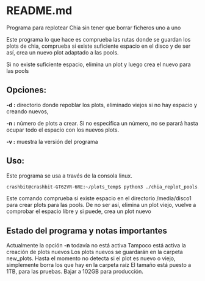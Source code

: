 # README.md

Programa para replotear Chia sin tener que borrar ficheros uno a uno

Este programa lo que hace es comprueba las rutas donde se guardan los plots de chia, comprueba 
si existe suficiente espacio en el disco y de ser así, crea un nuevo plot adaptado a las pools.

Si no existe suficiente espacio, elimina un plot y luego crea el nuevo para las pools

## Opciones:
**-d :** directorio donde repoblar los plots, eliminado viejos si no hay espacio y creando nuevos,

**-n :** número de plots a crear. Si no especifica un número, no se parará hasta ocupar todo el espacio
con los nuevos plots.

**-v :** muestra la versión del programa

## Uso:
Este programa se usa a través de la consola linux.

```bash
crashbit@crashbit-GT62VR-6RE:~/plots_temp$ python3 ./chia_replot_pools.py -d /media/disco1/ /media/disco2
```
Este comando comprueba si existe espacio en el directorio /media/disco1 para crear plots para las pools.
De no ser así, elimina un plot viejo, vuelve a comprobar el espacio libre y si puede, crea un plot nuevo

## Estado del programa y notas importantes
Actualmente la opción **-n** todavía no está activa
Tampoco está activa la creación de plots nuevos
Los plots nuevos se guardarán en la carpeta new_plots.
Hasta el momento no detecta si el plot es nuevo o viejo, simplemente borra los que hay en la carpeta raíz
El tamaño está puesto a 1TB, para las pruebas. Bajar a 102GB para producción.
